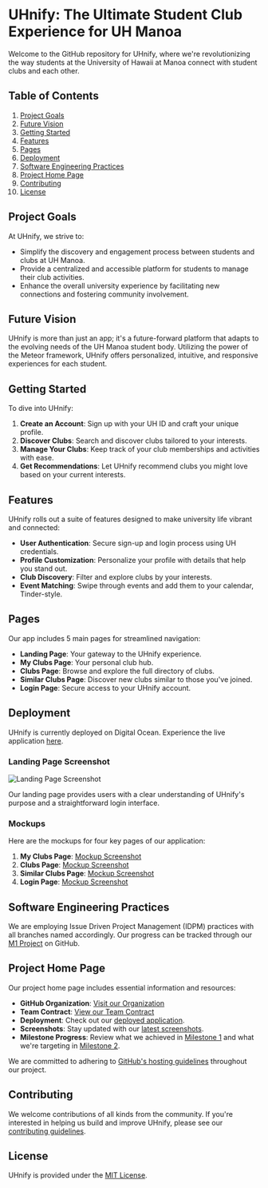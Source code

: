 # UHnify: The Ultimate Student Club Experience for UH Manoa

Welcome to the GitHub repository for UHnify, where we're revolutionizing the way students at the University of Hawaii at Manoa connect with student clubs and each other.

## Table of Contents
1. [Project Goals](#project-goals)
2. [Future Vision](#future-vision)
3. [Getting Started](#getting-started)
4. [Features](#features)
5. [Pages](#pages)
6. [Deployment](#deployment)
7. [Software Engineering Practices](#software-engineering-practices)
8. [Project Home Page](#project-home-page)
9. [Contributing](#contributing)
10. [License](#license)

## Project Goals

At UHnify, we strive to:
- Simplify the discovery and engagement process between students and clubs at UH Manoa.
- Provide a centralized and accessible platform for students to manage their club activities.
- Enhance the overall university experience by facilitating new connections and fostering community involvement.

## Future Vision

UHnify is more than just an app; it's a future-forward platform that adapts to the evolving needs of the UH Manoa student body. Utilizing the power of the Meteor framework, UHnify offers personalized, intuitive, and responsive experiences for each student.

## Getting Started

To dive into UHnify:
1. **Create an Account**: Sign up with your UH ID and craft your unique profile.
2. **Discover Clubs**: Search and discover clubs tailored to your interests.
3. **Manage Your Clubs**: Keep track of your club memberships and activities with ease.
4. **Get Recommendations**: Let UHnify recommend clubs you might love based on your current interests.

## Features

UHnify rolls out a suite of features designed to make university life vibrant and connected:
- **User Authentication**: Secure sign-up and login process using UH credentials.
- **Profile Customization**: Personalize your profile with details that help you stand out.
- **Club Discovery**: Filter and explore clubs by your interests.
- **Event Matching**: Swipe through events and add them to your calendar, Tinder-style.

## Pages

Our app includes 5 main pages for streamlined navigation:
- **Landing Page**: Your gateway to the UHnify experience.
- **My Clubs Page**: Your personal club hub.
- **Clubs Page**: Browse and explore the full directory of clubs.
- **Similar Clubs Page**: Discover new clubs similar to those you've joined.
- **Login Page**: Secure access to your UHnify account.

## Deployment

UHnify is currently deployed on Digital Ocean. Experience the live application [here](#link-to-your-digital-ocean-deployment).

### Landing Page Screenshot
![Landing Page Screenshot](#link-to-screenshot)

Our landing page provides users with a clear understanding of UHnify's purpose and a straightforward login interface. 

### Mockups

Here are the mockups for four key pages of our application:
1. **My Clubs Page**: [Mockup Screenshot](#link)
2. **Clubs Page**: [Mockup Screenshot](#link)
3. **Similar Clubs Page**: [Mockup Screenshot](#link)
4. **Login Page**: [Mockup Screenshot](#link)

## Software Engineering Practices

We are employing Issue Driven Project Management (IDPM) practices with all branches named accordingly. Our progress can be tracked through our [M1 Project](#link-to-M1-project) on GitHub.

## Project Home Page

Our project home page includes essential information and resources:
- **GitHub Organization**: [Visit our Organization](#link-to-github-organization)
- **Team Contract**: [View our Team Contract](#link-to-team-contract)
- **Deployment**: Check out our [deployed application](#link-to-digital-ocean).
- **Screenshots**: Stay updated with our [latest screenshots](#link-to-screenshots).
- **Milestone Progress**: Review what we achieved in [Milestone 1](#link-to-M1-project-page) and what we're targeting in [Milestone 2](#link-to-M2-project-page).

We are committed to adhering to [GitHub's hosting guidelines](#link-to-github-hosting-guidelines) throughout our project.

## Contributing

We welcome contributions of all kinds from the community. If you're interested in helping us build and improve UHnify, please see our [contributing guidelines](#).

## License

UHnify is provided under the [MIT License](#).

